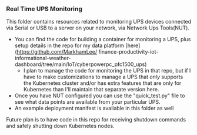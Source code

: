 ### Real Time UPS Monitoring

This folder contains resources related to monitoring UPS devices connected via Serial or USB to a server on your network, via Network Ups Tools(NUT).

* You can find the code for building a container for monitoring a UPS, plus setup details in the repo for my data platform [here](https://github.com/MarkhamLee/ finance-productivity-iot-informational-weather-dashboard/tree/main/IoT/cyberpowerpc_pfc1500_ups) 
    * I plan to manage the code for monitoring the UPS in that repo, but if I have to make customizations to manage a UPS that *only* supports the Kubernetes cluster and/or has extra features that are only for Kubernetes than I'll maintain that separate version here.
* Once you have NUT configured you can use the "quick_test.py" file to see what data points are available from your particular UPS. 
* An example deployment manifest is available in this folder as well

Future plan is to have code in this repo for receiving shutdown commands and safely shutting down Kubernetes nodes. 
